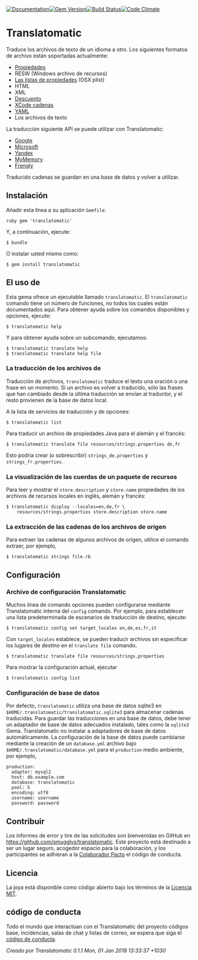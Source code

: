 [![Documentation](http://img.shields.io/badge/yard-docs-blue.svg)](http://www.rubydoc.info/gems/translatomatic)[![Gem Version](https://badge.fury.io/rb/translatomatic.svg)](https://badge.fury.io/rb/translatomatic)[![Build Status](https://travis-ci.org/smugglys/translatomatic.svg?branch=master)](https://travis-ci.org/smugglys/translatomatic)[![Code Climate](https://codeclimate.com/github/smugglys/translatomatic.svg)](https://codeclimate.com/github/smugglys/translatomatic)

# Translatomatic

Traduce los archivos de texto de un idioma a otro. Los siguientes formatos de archivo están soportadas actualmente:

- [Propiedades](https://en.wikipedia.org/wiki/.properties)
- RESW (Windows archivo de recursos)
- [Las listas de propiedades](https://en.wikipedia.org/wiki/Property_list) (OSX plist)
- HTML
- XML
- [Descuento](https://en.wikipedia.org/wiki/Markdown)
- [XCode cadenas](https://developer.apple.com/library/content/documentation/Cocoa/Conceptual/LoadingResources/Strings/Strings.html)
- [YAML](http://yaml.org/)
- Los archivos de texto

La traducción siguiente API se puede utilizar con Translatomatic:

- [Google](https://cloud.google.com/translate/)
- [Microsoft](https://www.microsoft.com/en-us/translator/translatorapi.aspx)
- [Yandex](https://tech.yandex.com/translate/)
- [MyMemory](https://mymemory.translated.net/doc/)
- [Frengly](http://www.frengly.com/api)

Traducido cadenas se guardan en una base de datos y volver a utilizar.

## Instalación

Añadir esta línea a su aplicación `Gemfile`:

`ruby
gem 'translatomatic'
`

Y, a continuación, ejecute:

    $ bundle

O instalar usted mismo como:

    $ gem install translatomatic

## El uso de

Esta gema ofrece un ejecutable llamado `translatomatic`. El `translatomatic` comando tiene un número de funciones, no todos los cuales están documentados aquí. Para obtener ayuda sobre los comandos disponibles y opciones, ejecute:

    $ translatomatic help

Y para obtener ayuda sobre un subcomando, ejecutamos:

    $ translatomatic translate help
    $ translatomatic translate help file

### La traducción de los archivos de

Traducción de archivos, `translatomatic` traduce el texto una oración o una frase en un momento. Si un archivo es volver a traducido, sólo las frases que han cambiado desde la última traducción se envían al traductor, y el resto provienen de la base de datos local.

A la lista de servicios de traducción y de opciones:

    $ translatomatic list

Para traducir un archivo de propiedades Java para el alemán y el francés:

    $ translatomatic translate file resources/strings.properties de,fr

Esto podría crear (o sobrescribir) `strings_de.properties` y `strings_fr.properties`.

### La visualización de las cuerdas de un paquete de recursos

Para leer y mostrar el `store.description` y `store.name` propiedades de los archivos de recursos locales en inglés, alemán y francés:

    $ translatomatic display --locales=en,de,fr \
        resources/strings.properties store.description store.name

### La extracción de las cadenas de los archivos de origen

Para extraer las cadenas de algunos archivos de origen, utilice el comando extraer, por ejemplo,

    $ translatomatic strings file.rb

## Configuración

### Archivo de configuración Translatomatic

Muchos línea de comando opciones pueden configurarse mediante Translatomatic interna del `config` comando. Por ejemplo, para establecer una lista predeterminada de escenarios de traducción de destino, ejecute:

    $ translatomatic config set target_locales en,de,es,fr,it

Con `target_locales` establece, se pueden traducir archivos sin especificar los lugares de destino en el `translate file` comando.

    $ translatomatic translate file resources/strings.properties

Para mostrar la configuración actual, ejecutar

    $ translatomatic config list

### Configuración de base de datos

Por defecto, `translatomatic` utiliza una base de datos sqlite3 en `$HOME/.translatomatic/translatomatic.sqlite3` para almacenar cadenas traducidas. Para guardar las traducciones en una base de datos, debe tener un adaptador de base de datos adecuados instalado, tales como la `sqlite3` Gema. Translatomatic no instalar a adaptadores de base de datos automáticamente. La configuración de la base de datos puede cambiarse mediante la creación de un `database.yml` archivo bajo `$HOME/.translatomatic/database.yml` para el `production` medio ambiente, por ejemplo,

    production:
      adapter: mysql2
      host: db.example.com
      database: translatomatic
      pool: 5
      encoding: utf8
      username: username
      password: password

## Contribuir

Los informes de error y tire de las solicitudes son bienvenidas en GitHub en https://github.com/smugglys/translatomatic. Este proyecto está destinado a ser un lugar seguro, acogedor espacio para la colaboración, y los participantes se adhieran a la [Colaborador Pacto](http://contributor-covenant.org) el código de conducta.

## Licencia

La joya está disponible como código abierto bajo los términos de la [Licencia MIT](https://opensource.org/licenses/MIT).

## código de conducta

Todo el mundo que interactúan con el Translatomatic del proyecto códigos base, incidencias, salas de chat y listas de correo, se espera que siga el [código de conducta](https://github.com/smugglys/translatomatic/blob/master/CODE_OF_CONDUCT.md).

_Creado por Translatomatic 0.1.1 Mon, 01 Jan 2018 13:33:37 +1030_
